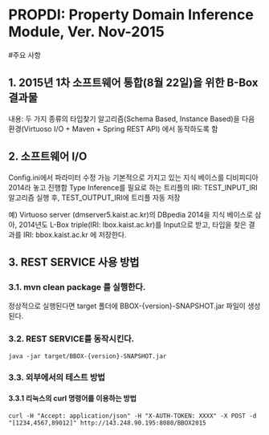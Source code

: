 # PROPDI: Property Domain Inference Module,  Ver. Nov-2015  

#주요 사항
## 1. 2015년 1차 소프트웨어 통합(8월 22일)을 위한 B-Box 결과물
내용: 두 가지 종류의 타입찾기 알고리즘(Schema Based, Instance Based)을 다음 환경(Virtuoso I/O + Maven + Spring REST API) 에서 동작하도록 함

## 2. 소프트웨어 I/O
Config.ini에서 파라미터 수정 가능
기본적으로 가지고 있는 지식 베이스를 디비피디아2014라 놓고 진행함
Type Inference를 필요로 하는 트리플의 IRI: TEST_INPUT_IRI
알고리즘 실행 후, TEST_OUTPUT_IRI에 트리플 자동 저장

예) Virtuoso server (dmserver5.kaist.ac.kr)의 DBpedia 2014을 지식 베이스로 삼아, 2014년도 L-Box triple(IRI: lbox.kaist.ac.kr)를 Input으로 받고, 타입을 찾은 결과를 IRI: bbox.kaist.ac.kr 에 저장한다.


## 3. REST SERVICE 사용 방법

### 3.1. mvn clean package 를 실행한다.
정상적으로 실행된다면 target 폴더에 BBOX-{version}-SNAPSHOT.jar 파일이 생성된다.


### 3.2. REST SERVICE를 동작시킨다.
```
java -jar target/BBOX-{version}-SNAPSHOT.jar
```

### 3.3. 외부에서의 테스트 방법
#### 3.3.1 리눅스의 curl 명령어를 이용하는 방법
```
curl -H "Accept: application/json" -H "X-AUTH-TOKEN: XXXX" -X POST -d "[1234,4567,89012]" http://143.248.90.195:8080/BBOX2015
```


